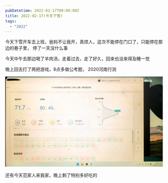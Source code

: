 ```yaml
---
pubDatetime: 2022-02-17T00:00:00Z
title: 2022-02-17(今天下雪)
tags:
  - "2022"
---
```


今天下雪开车去上班，爸妈不让我开，真烦人，这次不能停在门口了，只能停在那边的巷子里， 停了一天没什么事

今天中午去那边喝了羊肉汤，走着过去，走了好久，回来也没来得及睡一觉

晚上回去打了两把游戏，8点多做公考题， 2020河南行测

![](../../img/6904315-684162e1789619f7.jpg)



还有今天范家人来我家，晚上剩了特别多好吃的

